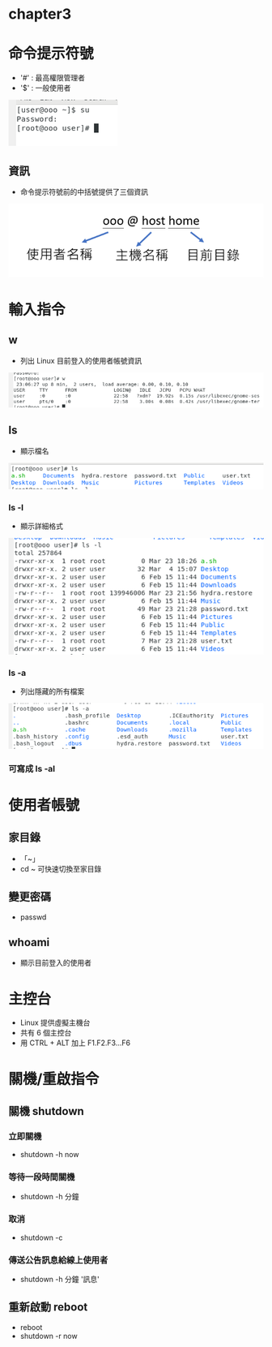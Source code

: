 # chapter3
# 命令提示符號
* '#' : 最高權限管理者
* '$' : 一般使用者

![](https://github.com/yucing/linux/blob/main/picture/command.png)

## 資訊
* 命令提示符號前的中括號提供了三個資訊

![](https://github.com/yucing/linux/blob/main/picture/name.png)

# 輸入指令
## w
* 列出 Linux 目前登入的使用者帳號資訊

![](https://github.com/yucing/linux/blob/main/picture/w.png)

## ls
* 顯示檔名

![](https://github.com/yucing/linux/blob/main/picture/ls.png)

### ls -l
* 顯示詳細格式

![](https://github.com/yucing/linux/blob/main/picture/ls-l.png)

### ls -a
* 列出隱藏的所有檔案

![](https://github.com/yucing/linux/blob/main/picture/ls-a.png)

### 可寫成 ls -al

# 使用者帳號
## 家目錄
* 「~」
* cd ~ 可快速切換至家目錄
## 變更密碼
* passwd
## whoami
* 顯示目前登入的使用者

# 主控台
* Linux 提供虛擬主機台
* 共有 6 個主控台
* 用 CTRL + ALT 加上 F1.F2.F3...F6

# 關機/重啟指令
## 關機 shutdown
### 立即關機
* shutdown -h now
### 等待一段時間關機
* shutdown -h 分鐘
### 取消
* shutdown -c
### 傳送公告訊息給線上使用者
* shutdown -h 分鐘 '訊息'
## 重新啟動 reboot
* reboot
* shutdown -r now